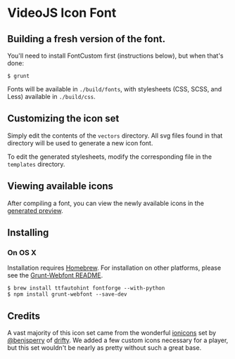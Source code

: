# VideoJS Icon Font

## Building a fresh version of the font.

You'll need to install FontCustom first (instructions below), but when that's done:

    $ grunt

Fonts will be available in `./build/fonts`, with stylesheets (CSS, SCSS, and Less)
available in `./build/css`.

## Customizing the icon set

Simply edit the contents of the `vectors` directory. All svg files found in that
directory will be used to generate a new icon font.

To edit the generated stylesheets, modify the corresponding file in the `templates`
directory.

## Viewing available icons

After compiling a font, you can view the newly available icons in
the [generated preview](styleguide/videojs.html).

## Installing

### On OS X

Installation requires [Homebrew](http://brew.sh). For installation on other platforms,
please see the [Grunt-Webfont README](https://github.com/sapegin/grunt-webfont).

    $ brew install ttfautohint fontforge --with-python
    $ npm install grunt-webfont --save-dev

## Credits

A vast majority of this icon set came from the wonderful [ionicons](http://ionicons.com/)
set by [@benjsperry](https://twitter.com/benjsperry) of [drifty](http://drifty.co/). We
added a few custom icons necessary for a player, but this set wouldn't be nearly as pretty
without such a great base.
